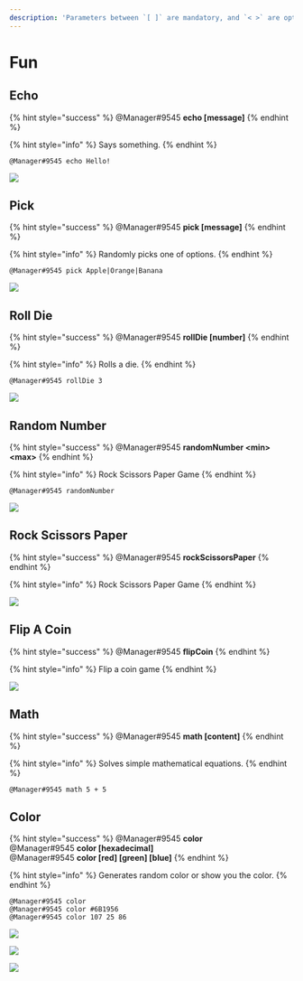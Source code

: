 ```yaml
---
description: 'Parameters between `[ ]` are mandatory, and `< >` are optional.'
---
```


# Fun

## Echo

{% hint style="success" %}
@Manager\#9545 **echo \[message\]**
{% endhint %}

{% hint style="info" %}
Says something.
{% endhint %}

```text
@Manager#9545 echo Hello!
```

![](../.gitbook/assets/echo.PNG)

## Pick

{% hint style="success" %}
@Manager\#9545 **pick \[message\]**
{% endhint %}

{% hint style="info" %}
Randomly picks one of options.
{% endhint %}

```text
@Manager#9545 pick Apple|Orange|Banana
```

![](../.gitbook/assets/pick.PNG)

## Roll Die

{% hint style="success" %}
@Manager\#9545 **rollDie \[number\]**
{% endhint %}

{% hint style="info" %}
Rolls a die.
{% endhint %}

```text
@Manager#9545 rollDie 3
```

![](../.gitbook/assets/rolldie.PNG)

## Random Number

{% hint style="success" %}
@Manager\#9545 **randomNumber &lt;min&gt; &lt;max&gt;**
{% endhint %}

{% hint style="info" %}
Rock Scissors Paper Game
{% endhint %}

```text
@Manager#9545 randomNumber
```

![](../.gitbook/assets/randomnumber.PNG)

## Rock Scissors Paper

{% hint style="success" %}
@Manager\#9545 **rockScissorsPaper**
{% endhint %}

{% hint style="info" %}
Rock Scissors Paper Game
{% endhint %}

![](../.gitbook/assets/rockscissorspaper.PNG)

## Flip A Coin

{% hint style="success" %}
@Manager\#9545 **flipCoin**
{% endhint %}

{% hint style="info" %}
Flip a coin game
{% endhint %}

![](../.gitbook/assets/flipcoin.PNG)

## Math

{% hint style="success" %}
@Manager\#9545 **math \[content\]**
{% endhint %}

{% hint style="info" %}
Solves simple mathematical equations.
{% endhint %}

```text
@Manager#9545 math 5 + 5
```

## Color

{% hint style="success" %}
@Manager\#9545 **color**  
@Manager\#9545 **color \[hexadecimal\]**  
@Manager\#9545 **color \[red\] \[green\] \[blue\]**
{% endhint %}

{% hint style="info" %}
Generates random color or show you the color.
{% endhint %}

```text
@Manager#9545 color
@Manager#9545 color #6B1956
@Manager#9545 color 107 25 86
```

![](../.gitbook/assets/color1.PNG)

![](../.gitbook/assets/color2.PNG)

![](../.gitbook/assets/color3.PNG)

